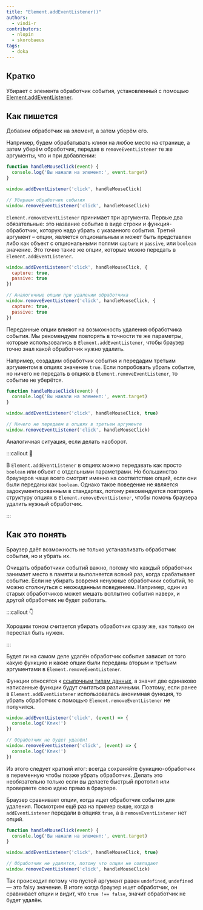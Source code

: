 ```yaml
---
title: "Element.addEventListener()"
authors:
  - vindi-r
contributors:
  - nlopin
  - skorobaeus
tags:
  - doka
---
```


## Кратко

Убирает с элемента обработчик события, установленный с помощью [Element.addEventListener](/js/element-addeventlistener).

## Как пишется

Добавим обработчик на элемент, а затем уберём его.

Например, будем обрабатывать клики на любое место на странице, а затем уберём обработчик, передав в `removeEventListener` те же аргументы, что и при добавлении:

```js
function handleMouseClick(event) {
  console.log('Вы нажали на элемент:', event.target)
}

window.addEventListener('click', handleMouseClick)

// Убираем обработчик события
window.removeEventListener('click', handleMouseClick)
```

`Element.removeEventListener` принимает три аргумента. Первые два обязательные: это название событие в виде строки и функция-обработчик, которую надо убрать с указанного события. Третий аргумент – опции, является опциональным и может быть представлен либо как объект с опциональными полями `capture` и `passive`, или `boolean` значение. Это точно такие же опции, которые можно передать в `Element.addEventListener`.

```js
window.addEventListener('click', handleMouseClick, {
  capture: true,
  passive: true
})

// Аналогичные опции при удалении обработчика
window.removeEventListener('click', handleMouseClick, {
  capture: true,
  passive: true
})
```

Переданные опции влияют на возможность удаления обработчика события. Мы рекомендуем повторять в точности те же параметры, которые использовались в `Element.addEventListener`, чтобы браузер точно знал какой обработчик нужно удалить.

Например, создадим обработчик события и передадим третьим аргументом в опциях значение `true`. Если попробовать убрать событие, но ничего не передать в опциях в `Element.removeEventListener`, то событие не уберётся.

```js
function handleMouseClick(event) {
  console.log('Вы нажали на элемент:', event.target)
}

window.addEventListener('click', handleMouseClick, true)

// Ничего не передаем в опциях в третьем аргументе
window.removeEventListener('click', handleMouseClick)
```

Аналогичная ситуация, если делать наоборот.

:::callout 🥸

В `Element.addEventListener` в опциях можно передавать как просто `boolean` или объект с отдельными параметрами. Но большинство браузеров чаще всего смотрят именно на соответствие опций, если они были переданы как `boolean`. Однако такое поведение не является задокументированным в стандартах, потому рекомендуется повторять структуру опциях в `Element.removeEventListener`, чтобы помочь браузера удалить нужный обработчик.

:::

## Как это понять

Браузер даёт возможность не только устанавливать обработчик события, но и убрать их.

Очищать обработчики событий важно, потому что каждый обработчик занимает место в памяти и выполняется всякий раз, когда срабатывает событие. Если не убирать вовремя ненужные обработчики событий, то можно столкнуться с неожиданным поведением. Например, один из старых обработчиков может мешать всплытию события наверх, и другой обработчик не будет работать.

:::callout 👇

Хорошим тоном считается убирать обработчик сразу же, как только он перестал быть нужен.

:::

Будет ли на самом деле удалён обработчик события зависит от того какую функцию и какие опции были переданы вторым и третьим аргументами в `Element.removeEventListener`.

Функции относятся к [ссылочным типам данных](/js/ref-type-vs-value-type), а значит две одинаково написанные функции будут считаться различными. Поэтому, если ранее в `Element.addEventListener` использовалась анонимная функция, то убрать обработчик с помощью `Element.removeEventListener` не получится.

```js
window.addEventListener('click', (event) => {
  console.log('Клик!')
})

// Обработчик не будет удалён!
window.removeEventListener('click', (event) => {
  console.log('Клик!')
})
```

Из этого следует краткий итог: всегда сохраняйте функцию-обработчик в переменную чтобы позже убрать обработчик. Делать это необязательно только если вы делаете быстрый прототип или проверяете свою идею прямо в браузере.

Браузер сравнивает опции, когда ищет обработчик события для удаления. Посмотрим ещё раз на пример выше, когда в `addEventListener` передали в опциях `true`, а в `removeEventListener` нет опций.

```js
function handleMouseClick(event) {
  console.log('Вы нажали на элемент:', event.target)
}

window.addEventListener('click', handleMouseClick, true)

// Обработчик не удалится, потому что опции не совпадают
window.removeEventListener('click', handleMouseClick)
```

Так происходит потому что пустой аргумент равен `undefined`, `undefined` — это falsy значение. В итоге когда браузер ищет обработчик, он сравнивает опции и видит, что `true !== false`, значит обработчик не будет удалён.
